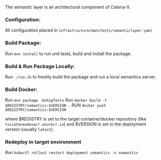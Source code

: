 <!---
Copyright (c) 2021 T-Systems International GmbH (Catena-X Consortium)

See the AUTHORS file(s) distributed with this work for additional
information regarding authorship.

See the LICENSE file(s) distributed with this work for
additional information regarding license terms.
-->

The semantic layer is an architectural component of Catena-X. 

### Configuration:

All configuration placed in `infrastructure/manifests/semanticlayer.yaml`

### Build Package:

Run `mvn install` to run unit tests, build and install the package.

### Build & Run Package Locally:

Run `./run.sh` to freshly build the package and run a local semantics server.

### Build Docker:

Run `mvn package -DskipTests`
Run `docker build -t $REGISTRY/semantics:$VERSION .`
RUN `docker push $REGISTRY/semantics:$VERSION`

where $REGISTRY is set to the target container/docker repository (like `tsicatenaxdevacr.azurecr.io`) and $VERSION is set to the 
deployment version (usually `latest`).

### Redeploy in target environment

Run `kubectl rollout restart deployment semantics -n semantics`